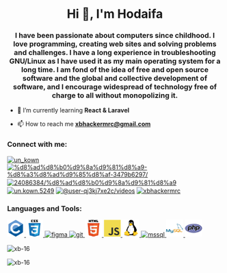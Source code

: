 <h1 align="center">Hi 👋, I'm Hodaifa</h1>
<h3 align="center">I have been passionate about computers since childhood. I love programming, creating web sites and solving problems and challenges. I have a long experience in troubleshooting GNU/Linux as I have used it as my main operating system for a long time. I am fond of the idea of free and open source software and the global and collective development of software, and I encourage widespread of technology free of charge to all without monopolizing it.</h3>

- 🌱 I’m currently learning **React & Laravel**

- 📫 How to reach me **xbhackermrc@gmail.com**

<h3 align="left">Connect with me:</h3>
<p align="left">
<a href="https://codepen.io/un_kown" target="blank"><img align="center" src="https://raw.githubusercontent.com/rahuldkjain/github-profile-readme-generator/master/src/images/icons/Social/codepen.svg" alt="un_kown" height="30" width="40" /></a>
<a href="https://linkedin.com/in/%d8%ad%d8%b0%d9%8a%d9%81%d8%a9-%d8%a3%d8%ad%d9%85%d8%af-3479b6297/" target="blank"><img align="center" src="https://raw.githubusercontent.com/rahuldkjain/github-profile-readme-generator/master/src/images/icons/Social/linked-in-alt.svg" alt="%d8%ad%d8%b0%d9%8a%d9%81%d8%a9-%d8%a3%d8%ad%d9%85%d8%af-3479b6297/" height="30" width="40" /></a>
<a href="https://stackoverflow.com/users/24086384/%d8%ad%d8%b0%d9%8a%d9%81%d8%a9" target="blank"><img align="center" src="https://raw.githubusercontent.com/rahuldkjain/github-profile-readme-generator/master/src/images/icons/Social/stack-overflow.svg" alt="24086384/%d8%ad%d8%b0%d9%8a%d9%81%d8%a9" height="30" width="40" /></a>
<a href="https://fb.com/un.kown.5249" target="blank"><img align="center" src="https://raw.githubusercontent.com/rahuldkjain/github-profile-readme-generator/master/src/images/icons/Social/facebook.svg" alt="un.kown.5249" height="30" width="40" /></a>
<a href="https://www.youtube.com/channel/UCGSOTd40ldc0bV5ULIyP0gw" target="blank"><img align="center" src="https://raw.githubusercontent.com/rahuldkjain/github-profile-readme-generator/master/src/images/icons/Social/youtube.svg" alt="@user-qj3kj7xe2c/videos" height="30" width="40" /></a>
<a href="https://www.hackerrank.com/xbhackermrc" target="blank"><img align="center" src="https://raw.githubusercontent.com/rahuldkjain/github-profile-readme-generator/master/src/images/icons/Social/hackerrank.svg" alt="xbhackermrc" height="30" width="40" /></a>
</p>

<h3 align="left">Languages and Tools:</h3>
<p align="left"> <a href="https://www.cprogramming.com/" target="_blank" rel="noreferrer"> <img src="https://raw.githubusercontent.com/devicons/devicon/master/icons/c/c-original.svg" alt="c" width="40" height="40"/> </a> <a href="https://www.w3schools.com/css/" target="_blank" rel="noreferrer"> <img src="https://raw.githubusercontent.com/devicons/devicon/master/icons/css3/css3-original-wordmark.svg" alt="css3" width="40" height="40"/> </a> <a href="https://www.figma.com/" target="_blank" rel="noreferrer"> <img src="https://www.vectorlogo.zone/logos/figma/figma-icon.svg" alt="figma" width="40" height="40"/> </a> <a href="https://git-scm.com/" target="_blank" rel="noreferrer"> <img src="https://www.vectorlogo.zone/logos/git-scm/git-scm-icon.svg" alt="git" width="40" height="40"/> </a> <a href="https://www.w3.org/html/" target="_blank" rel="noreferrer"> <img src="https://raw.githubusercontent.com/devicons/devicon/master/icons/html5/html5-original-wordmark.svg" alt="html5" width="40" height="40"/> </a> <a href="https://developer.mozilla.org/en-US/docs/Web/JavaScript" target="_blank" rel="noreferrer"> <img src="https://raw.githubusercontent.com/devicons/devicon/master/icons/javascript/javascript-original.svg" alt="javascript" width="40" height="40"/> </a> <a href="https://www.linux.org/" target="_blank" rel="noreferrer"> <img src="https://raw.githubusercontent.com/devicons/devicon/master/icons/linux/linux-original.svg" alt="linux" width="40" height="40"/> </a> <a href="https://www.microsoft.com/en-us/sql-server" target="_blank" rel="noreferrer"> <img src="https://www.svgrepo.com/show/303229/microsoft-sql-server-logo.svg" alt="mssql" width="40" height="40"/> </a> <a href="https://www.mysql.com/" target="_blank" rel="noreferrer"> <img src="https://raw.githubusercontent.com/devicons/devicon/master/icons/mysql/mysql-original-wordmark.svg" alt="mysql" width="40" height="40"/> </a> <a href="https://www.php.net" target="_blank" rel="noreferrer"> <img src="https://raw.githubusercontent.com/devicons/devicon/master/icons/php/php-original.svg" alt="php" width="40" height="40"/> </a> </p>

<p><img align="center" src="https://github-readme-stats.vercel.app/api/top-langs?username=xb-16&show_icons=true&locale=en&layout=compact" alt="xb-16" /></p>

<p><img align="center" src="https://github-readme-streak-stats.herokuapp.com/?user=xb-16&" alt="xb-16" /></p>
